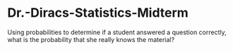 # Dr.-Diracs-Statistics-Midterm
Using probabilities to determine if a student answered a question correctly, what is the probability that she really knows the material?
